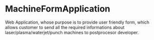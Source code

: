 # MachineFormApplication
Web Application, whose purpose is to provide user friendly form, which allows customer to send all the required informations about laser/plasma/waterjet/punch machines to postprocesor developer.
